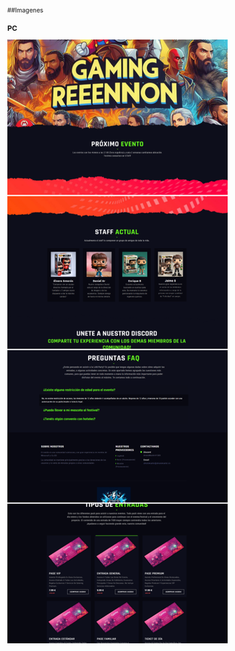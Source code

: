 ##Imagenes

### PC
![This is an alt text.](/extra/images/im1.png "This is a sample image.")
![This is an alt text.](/extra/images/im2.png "This is a sample image.")
![This is an alt text.](/extra/images/im3.png "This is a sample image.")
![This is an alt text.](/extra/images/im4.png "This is a sample image.")